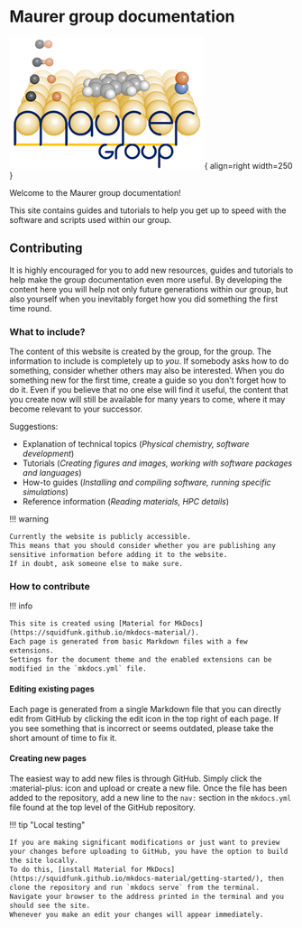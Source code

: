 # Maurer group documentation

![Group logo](assets/logo.png){ align=right width=250 }

Welcome to the Maurer group documentation!

This site contains guides and tutorials to help you get up to speed with the software and scripts used within our group.

## Contributing

It is highly encouraged for you to add new resources, guides and tutorials to help make the group documentation even more useful.
By developing the content here you will help not only future generations within our group, but also yourself when you inevitably forget how you did something the first time round.

### What to include?

The content of this website is created by the group, for the group.
The information to include is completely up to *you*.
If somebody asks how to do something, consider whether others may also be interested.
When you do something new for the first time, create a guide so you don't forget how to do it.
Even if you believe that no one else will find it useful, the content that you create now will still be available for many years to come, where it may become relevant to your successor.

Suggestions:

- Explanation of technical topics (*Physical chemistry, software development*)
- Tutorials (*Creating figures and images, working with software packages and languages*)
- How-to guides (*Installing and compiling software, running specific simulations*)
- Reference information (*Reading materials, HPC details*)

!!! warning

    Currently the website is publicly accessible.
    This means that you should consider whether you are publishing any sensitive information before adding it to the website.
    If in doubt, ask someone else to make sure.

### How to contribute

!!! info

    This site is created using [Material for MkDocs](https://squidfunk.github.io/mkdocs-material/).
    Each page is generated from basic Markdown files with a few extensions.
    Settings for the document theme and the enabled extensions can be modified in the `mkdocs.yml` file.

#### Editing existing pages

Each page is generated from a single Markdown file that you can directly edit from GitHub by clicking the edit icon in the top right of each page.
If you see something that is incorrect or seems outdated, please take the short amount of time to fix it.

#### Creating new pages

The easiest way to add new files is through GitHub.
Simply click the :material-plus: icon and upload or create a new file.
Once the file has been added to the repository, add a new line to the `nav:` section in the `mkdocs.yml` file found at the top level of the GitHub repository.

!!! tip "Local testing"

    If you are making significant modifications or just want to preview your changes before uploading to GitHub, you have the option to build the site locally.
    To do this, [install Material for MkDocs](https://squidfunk.github.io/mkdocs-material/getting-started/), then clone the repository and run `mkdocs serve` from the terminal.
    Navigate your browser to the address printed in the terminal and you should see the site.
    Whenever you make an edit your changes will appear immediately.
